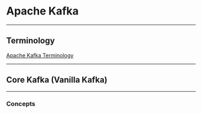 # Apache Kafka
***
## Terminology
[Apache Kafka Terminology](https://github.com/DATA-ACES-ORGANIZATION/data-aces-dictionaries/blob/0b419a29421ffd562c7419992b60e60e24e76142/apache-kafka-dictionary.md)
***
## Core Kafka (Vanilla Kafka)
***
### Concepts
